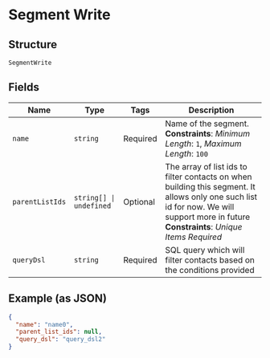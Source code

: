 
# Segment Write

## Structure

`SegmentWrite`

## Fields

| Name | Type | Tags | Description |
|  --- | --- | --- | --- |
| `name` | `string` | Required | Name of the segment.<br>**Constraints**: *Minimum Length*: `1`, *Maximum Length*: `100` |
| `parentListIds` | `string[] \| undefined` | Optional | The array of list ids to filter contacts on when building this segment. It allows only one such list id for now. We will support more in future<br>**Constraints**: *Unique Items Required* |
| `queryDsl` | `string` | Required | SQL query which will filter contacts based on the conditions provided |

## Example (as JSON)

```json
{
  "name": "name0",
  "parent_list_ids": null,
  "query_dsl": "query_dsl2"
}
```

